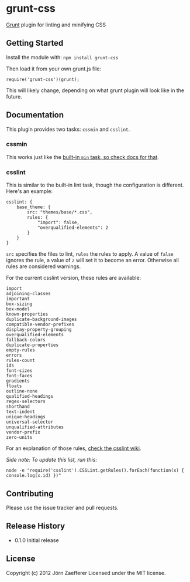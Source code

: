 # grunt-css

[Grunt](https://github.com/cowboy/grunt) plugin for linting and minifying CSS

## Getting Started
Install the module with: `npm install grunt-css`

Then load it from your own grunt.js file:

	require('grunt-css')(grunt);

This will likely change, depending on what grunt plugin will look like in the future.

## Documentation

This plugin provides two tasks: `cssmin` and `csslint`.

### cssmin

This works just like the [built-in `min` task, so check docs for that](https://github.com/cowboy/grunt/blob/master/docs/task_min.md).

### csslint

This is similar to the built-in lint task, though the configuration is different. Here's an example:

	csslint: {
		base_theme: {
			src: "themes/base/*.css",
			rules: {
				"import": false,
				"overqualified-elements": 2
			}
		}
	}

`src` specifies the files to lint, `rules` the rules to apply. A value of `false` ignores the rule, a value of `2` will set it to become an error. Otherwise all rules are considered warnings.

For the current csslint version, these rules are available:

	import
	adjoining-classes
	important
	box-sizing
	box-model
	known-properties
	duplicate-background-images
	compatible-vendor-prefixes
	display-property-grouping
	overqualified-elements
	fallback-colors
	duplicate-properties
	empty-rules
	errors
	rules-count
	ids
	font-sizes
	font-faces
	gradients
	floats
	outline-none
	qualified-headings
	regex-selectors
	shorthand
	text-indent
	unique-headings
	universal-selector
	unqualified-attributes
	vendor-prefix
	zero-units

For an explanation of those rules, [check the csslint wiki](https://github.com/stubbornella/csslint/wiki/Rules).

*Side note: To update this list, run this:*

	node -e "require('csslint').CSSLint.getRules().forEach(function(x) { console.log(x.id) })"

## Contributing
Please use the issue tracker and pull requests.

## Release History

* 0.1.0 Initial release

## License
Copyright (c) 2012 Jörn Zaefferer
Licensed under the MIT license.
